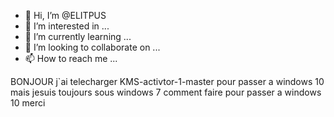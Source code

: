 - 👋 Hi, I’m @ELITPUS
- 👀 I’m interested in ...
- 🌱 I’m currently learning ...
- 💞️ I’m looking to collaborate on ...
- 📫 How to reach me ...

<!---
ELITPUS/ELITPUS is a ✨ special ✨ repository because its `README.md` (this file) appears on your GitHub profile.
You can click the Preview link to take a look at your changes.
--->
BONJOUR j`ai telecharger KMS-activtor-1-master pour passer a windows 10 mais jesuis toujours sous windows 7 comment faire pour passer a windows 10 merci
